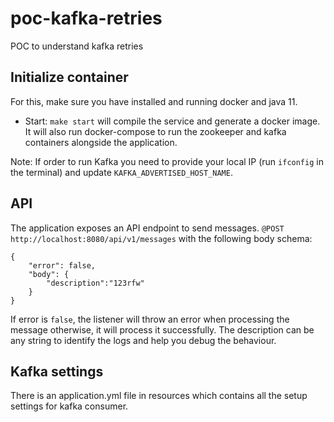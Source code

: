# poc-kafka-retries
POC to understand kafka retries

## Initialize container
For this, make sure you have installed and running docker and java 11.

- Start: ``` make start ``` will compile the service and generate a docker image. It will also run docker-compose
to run the zookeeper and kafka containers alongside the application.

Note: If order to run Kafka you need to provide your local IP (run ```ifconfig``` in the terminal) and update ```KAFKA_ADVERTISED_HOST_NAME```.

## API
The application exposes an API endpoint to send messages.
```@POST http://localhost:8080/api/v1/messages```
with the following body schema:
```
{
	"error": false,
	"body": {
		"description":"123rfw"
	}
}
```

If error is `false`, the listener will throw an error when processing the message otherwise, it will process it successfully.
The description can be any string to identify the logs and help you debug the behaviour.

## Kafka settings
There is an application.yml file in resources which contains all the setup settings for kafka consumer.